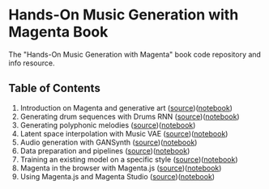 # Hands-On Music Generation with Magenta Book

The "Hands-On Music Generation with Magenta" book code repository and info resource.

## Table of Contents

1. Introduction on Magenta and generative art ([source](Chapter01))([notebook](Chapter01/notebook.ipynb))
2. Generating drum sequences with Drums RNN ([source](Chapter02))([notebook](Chapter02/notebook.ipynb))
3. Generating polyphonic melodies ([source](Chapter03))([notebook](Chapter03/notebook.ipynb))
4. Latent space interpolation with Music VAE ([source](Chapter04))([notebook](Chapter04/notebook.ipynb))
5. Audio generation with GANSynth ([source](Chapter05))([notebook](Chapter05/notebook.ipynb))
6. Data preparation and pipelines ([source](Chapter06))([notebook](Chapter06/notebook.ipynb))
7. Training an existing model on a specific style ([source](Chapter07))([notebook](Chapter07/notebook.ipynb))
8. Magenta in the browser with Magenta.js ([source](Chapter08))([notebook](Chapter08/notebook.ipynb))
9. Using Magenta.js and Magenta Studio ([source](Chapter09))([notebook](Chapter09/notebook.ipynb))

